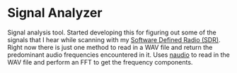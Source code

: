 # Signal Analyzer
Signal analysis tool. Started developing this for figuring out some of the signals that I hear while scanning with my [Software Defined Radio (SDR)]. Right now there is just one method to read in a WAV file and return the predominant audio frequencies encountered in it. Uses [naudio] to read in the WAV file and perform an FFT to get the frequency components.

[Software Defined Radio (SDR)]: <https://www.amazon.com/RTL-SDR-Blog-RTL2832U-Software-Defined/dp/B0129EBDS2>
[naudio]: <https://github.com/naudio/NAudio>
